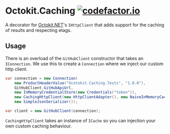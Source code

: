 Octokit.Caching [![codefactor.io](https://staging.codefactor.io:8443/repository/github/cordis-dev/octokit.caching/badge)](https://staging.codefactor.io:8443/repository/github/cordis-dev/octokit.caching)
===============

A decorator for [Octokit.NET][octokit]'s `IHttpClient` that adds support for the caching of results and respecting etags.

## Usage
There is an overload of the `GitHubClient` constructor that takes an `IConnection`. We use this to create a `Connection` where we inject our custom http client.

``` csharp
var connection = new Connection(
	new ProductHeaderValue("Ocotokit.Caching.Tests", "1.0.0"),
	GitHubClient.GitHubApiUrl,
	new InMemoryCredentialStore(new Credentials("token")),
	new CachingHttpClient(new HttpClientAdapter(), new NaiveInMemoryCache()),
	new SimpleJsonSerializer());

var client = new GitHubClient(connection);
```

`CachingHttpClient` takes an instance of `ICache` so you can injection your own custom caching behaviour.

[octokit]: https://github.com/octokit/octokit.net
